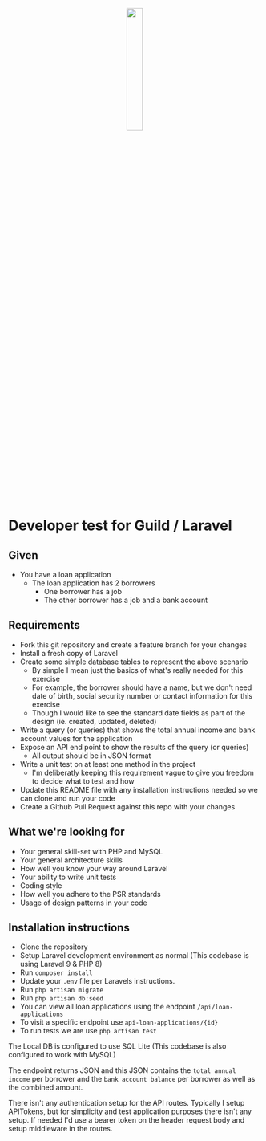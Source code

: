 <p align="center"><a href="https://www.guildmortgage.com/" target="_blank"><img src="https://www.guildmortgage.com/wp-content/uploads/2016/11/Guild_Logo_RGB_Full.png" width="25%"></a></p>

# Developer test for Guild / Laravel

## Given

- You have a loan application
  - The loan application has 2 borrowers
    - One borrower has a job
    - The other borrower has a job and a bank account

## Requirements

- Fork this git repository and create a feature branch for your changes
- Install a fresh copy of Laravel
- Create some simple database tables to represent the above scenario
  - By simple I mean just the basics of what's really needed for this exercise
  - For example, the borrower should have a name, but we don't need date of birth, social security number or contact information for this exercise
  - Though I would like to see the standard date fields as part of the design (ie. created, updated, deleted)
- Write a query (or queries) that shows the total annual income and bank account values for the application
- Expose an API end point to show the results of the query (or queries)
  - All output should be in JSON format
- Write a unit test on at least one method in the project
  - I'm deliberatly keeping this requirement vague to give you freedom to decide what to test and how
- Update this README file with any installation instructions needed so we can clone and run your code
- Create a Github Pull Request against this repo with your changes

## What we're looking for

- Your general skill-set with PHP and MySQL
- Your general architecture skills
- How well you know your way around Laravel
- Your ability to write unit tests
- Coding style
- How well you adhere to the PSR standards
- Usage of design patterns in your code

## Installation instructions

- Clone the repository
- Setup Laravel development environment as normal (This codebase is using Laravel 9 & PHP 8)
- Run `composer install`
- Update your `.env` file per Laravels instructions.
- Run `php artisan migrate`
- Run `php artisan db:seed`
- You can view all loan applications using the endpoint `/api/loan-applications`
- To visit a specific endpoint use `api-loan-applications/{id}`
- To run tests we are use `php artisan test`

The Local DB is configured to use SQL Lite (This codebase is also configured to work with MySQL)

The endpoint returns JSON and this JSON contains the `total annual income` per borrower and the `bank account balance` per borrower as well as the combined amount.

There isn't any authentication setup for the API routes. Typically I setup APITokens, but for simplicity and test application purposes there isn't any setup. If needed I'd use a bearer token on the header request body and setup middleware in the routes.
